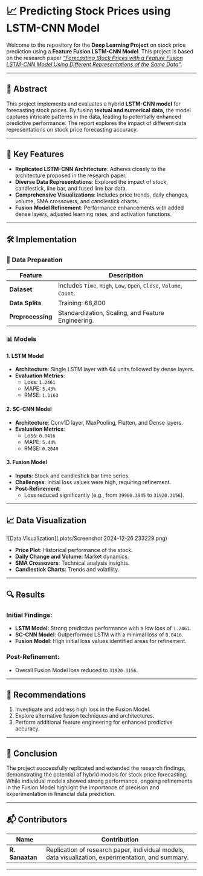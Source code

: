 # 📈 Predicting Stock Prices using LSTM-CNN Model


Welcome to the repository for the **Deep Learning Project** on stock price prediction using a **Feature Fusion LSTM-CNN Model**. This project is based on the research paper [*"Forecasting Stock Prices with a Feature Fusion LSTM-CNN Model Using Different Representations of the Same Data"*](#). 

---

## 🌟 Abstract

This project implements and evaluates a hybrid **LSTM-CNN model** for forecasting stock prices. By fusing **textual and numerical data**, the model captures intricate patterns in the data, leading to potentially enhanced predictive performance. The report explores the impact of different data representations on stock price forecasting accuracy.

---

## 🧐 Key Features

- **Replicated LSTM-CNN Architecture**: Adheres closely to the architecture proposed in the research paper.
- **Diverse Data Representations**: Explored the impact of stock, candlestick, line bar, and fused line bar data.
- **Comprehensive Visualizations**: Includes price trends, daily changes, volume, SMA crossovers, and candlestick charts.
- **Fusion Model Refinement**: Performance enhancements with added dense layers, adjusted learning rates, and activation functions.

---

## 🛠️ Implementation

### 🔑 Data Preparation

| Feature         | Description                     |
|------------------|---------------------------------|
| **Dataset**      | Includes `Time`, `High`, `Low`, `Open`, `Close`, `Volume`, `Count`. |
| **Data Splits**  | Training: 68,800 | Validation: 10,000 | Testing: 19,474 |
| **Preprocessing**| Standardization, Scaling, and Feature Engineering. |

### 📊 Models

#### 1. **LSTM Model**

- **Architecture**: Single LSTM layer with 64 units followed by dense layers.
- **Evaluation Metrics**: 
  - Loss: `1.2461`
  - MAPE: `5.43%`
  - RMSE: `1.1163`

#### 2. **SC-CNN Model**


- **Architecture**: Conv1D layer, MaxPooling, Flatten, and Dense layers.
- **Evaluation Metrics**:
  - Loss: `0.0416`
  - MAPE: `5.44%`
  - RMSE: `0.2040`

#### 3. **Fusion Model**


- **Inputs**: Stock and candlestick bar time series.
- **Challenges**: Initial loss values were high, requiring refinement.
- **Post-Refinement**: 
  - Loss reduced significantly (e.g., from `39900.3945` to `31920.3156`).

---

## 📈 Data Visualization

![Data Visualization](.plots/Screenshot 2024-12-26 233229.png)

- **Price Plot**: Historical performance of the stock.
- **Daily Change and Volume**: Market dynamics.
- **SMA Crossovers**: Technical analysis insights.
- **Candlestick Charts**: Trends and volatility.

---

## 🔍 Results

### Initial Findings:
- **LSTM Model**: Strong predictive performance with a low loss of `1.2461`.
- **SC-CNN Model**: Outperformed LSTM with a minimal loss of `0.0416`.
- **Fusion Model**: High initial loss values identified areas for refinement.

### Post-Refinement:
- Overall Fusion Model loss reduced to `31920.3156`.

---

## 🔧 Recommendations

1. Investigate and address high loss in the Fusion Model.
2. Explore alternative fusion techniques and architectures.
3. Perform additional feature engineering for enhanced predictive accuracy.

---

## 📜 Conclusion

The project successfully replicated and extended the research findings, demonstrating the potential of hybrid models for stock price forecasting. While individual models showed strong performance, ongoing refinements in the Fusion Model highlight the importance of precision and experimentation in financial data prediction.

---

## 📬 Contributors

| Name               | Contribution                                               |
|---------------------|-----------------------------------------------------------|
| **R. Sanaatan**    | Replication of research paper, individual models, data visualization, experimentation, and summary. |

---
